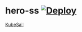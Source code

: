 # hero-ss [![Deploy](https://www.herokucdn.com/deploy/button.png)](https://heroku.com/deploy)

[KubeSail](https://kubesail.com/template/kaixuan1115/gost-heroku/)